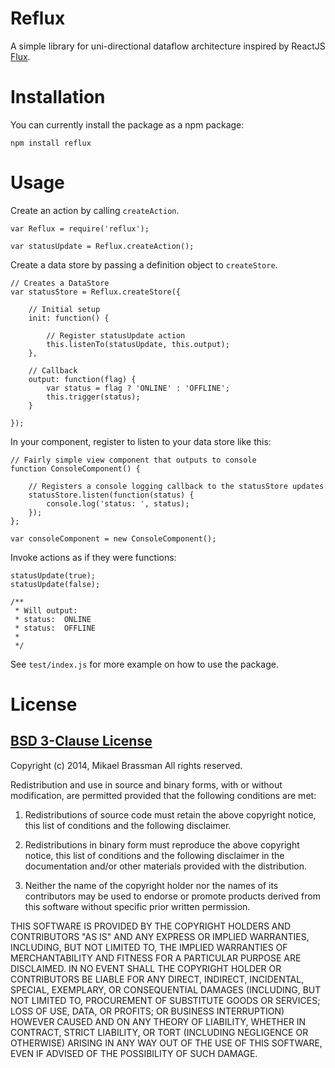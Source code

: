 # Reflux

A simple library for uni-directional dataflow architecture inspired by ReactJS [Flux](http://facebook.github.io/react/blog/2014/05/06/flux.html).

# Installation

You can currently install the package as a npm package:

    npm install reflux

# Usage

Create an action by calling `createAction`.

    var Reflux = require('reflux');

    var statusUpdate = Reflux.createAction();

Create a data store by passing a definition object to `createStore`.

    // Creates a DataStore
    var statusStore = Reflux.createStore({

        // Initial setup
        init: function() {

            // Register statusUpdate action
            this.listenTo(statusUpdate, this.output);
        },

        // Callback
        output: function(flag) {
            var status = flag ? 'ONLINE' : 'OFFLINE';
            this.trigger(status);
        }

    });

In your component, register to listen to your data store like this:

    // Fairly simple view component that outputs to console
    function ConsoleComponent() {

        // Registers a console logging callback to the statusStore updates
        statusStore.listen(function(status) {
            console.log('status: ', status);
        });
    };

    var consoleComponent = new ConsoleComponent();

Invoke actions as if they were functions:

    statusUpdate(true);
    statusUpdate(false);

    /**
     * Will output:
     * status:  ONLINE
     * status:  OFFLINE
     *
     */


See `test/index.js` for more example on how to use the package.

# License

## [BSD 3-Clause License](http://opensource.org/licenses/BSD-3-Clause)

Copyright (c) 2014, Mikael Brassman
All rights reserved.

Redistribution and use in source and binary forms, with or without modification, are permitted provided that the following conditions are met:

1. Redistributions of source code must retain the above copyright notice, this list of conditions and the following disclaimer.

2. Redistributions in binary form must reproduce the above copyright notice, this list of conditions and the following disclaimer in the documentation and/or other materials provided with the distribution.

3. Neither the name of the copyright holder nor the names of its contributors may be used to endorse or promote products derived from this software without specific prior written permission.

THIS SOFTWARE IS PROVIDED BY THE COPYRIGHT HOLDERS AND CONTRIBUTORS "AS IS" AND ANY EXPRESS OR IMPLIED WARRANTIES, INCLUDING, BUT NOT LIMITED TO, THE IMPLIED WARRANTIES OF MERCHANTABILITY AND FITNESS FOR A PARTICULAR PURPOSE ARE DISCLAIMED. IN NO EVENT SHALL THE COPYRIGHT HOLDER OR CONTRIBUTORS BE LIABLE FOR ANY DIRECT, INDIRECT, INCIDENTAL, SPECIAL, EXEMPLARY, OR CONSEQUENTIAL DAMAGES (INCLUDING, BUT NOT LIMITED TO, PROCUREMENT OF SUBSTITUTE GOODS OR SERVICES; LOSS OF USE, DATA, OR PROFITS; OR BUSINESS INTERRUPTION) HOWEVER CAUSED AND ON ANY THEORY OF LIABILITY, WHETHER IN CONTRACT, STRICT LIABILITY, OR TORT (INCLUDING NEGLIGENCE OR OTHERWISE) ARISING IN ANY WAY OUT OF THE USE OF THIS SOFTWARE, EVEN IF ADVISED OF THE POSSIBILITY OF SUCH DAMAGE.